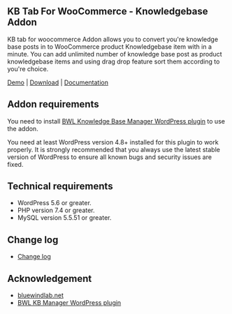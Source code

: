 ## KB Tab For WooCommerce - Knowledgebase Addon

KB tab for woocommerce Addon allows you to convert you're knowledge base posts in to WooCommerce product Knowledgebase item with in a minute. You can add unlimited number of knowledge base post as product knowledgebase items and using drag drop feature sort them according to you're choice.

[Demo](https://projects.bluewindlab.net/wpplugin/bkbm/) | [Download](https://bluewindlab.net/portfolio/kb-tab-for-woocommerce-bwl-knowledge-base-manager-addon/) | [Documentation](https://xenioushk.github.io/docs-plugins-addon/bkbm-addon/ktwfc/index.html)

## Addon requirements

You need to install [BWL Knowledge Base Manager WordPress plugin](https://1.envato.market/bkbm-wp) to use the addon.

You need at least WordPress version 4.8+ installed for this plugin to work properly. It is strongly recommended that you always use the latest stable version of WordPress to ensure all known bugs and security issues are fixed.

## Technical requirements

- WordPress 5.6 or greater.
- PHP version 7.4 or greater.
- MySQL version 5.5.51 or greater.

## Change log

- [Change log](https://xenioushk.github.io/docs-plugins-addon/bkbm-addon/ktwfc/index.html#changelog)

## Acknowledgement

- [bluewindlab.net](https://bluewindlab.net)
- [BWL KB Manager WordPress plugin](https://1.envato.market/bkbm-wp)
